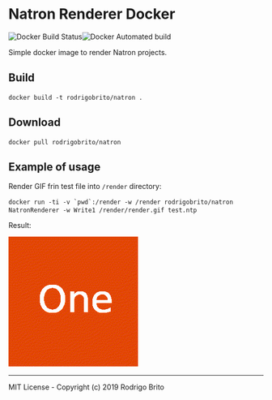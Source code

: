 # Natron Renderer Docker

![Docker Build Status](https://img.shields.io/docker/build/rodrigobrito/natron)![Docker Automated build](https://img.shields.io/docker/automated/rodrigobrito/natron)

Simple docker image to render Natron projects.

## Build

```
docker build -t rodrigobrito/natron .
```

## Download

```
docker pull rodrigobrito/natron
```

## Example of usage

Render GIF frin test file into `/render` directory:

```
docker run -ti -v `pwd`:/render -w /render rodrigobrito/natron NatronRenderer -w Write1 /render/render.gif test.ntp
```

Result:

<img width="256px" src="render.gif" />

<hr />

MIT License - Copyright (c) 2019 Rodrigo Brito
